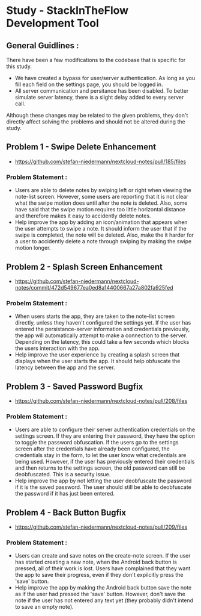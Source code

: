 # Study - StackInTheFlow Development Tool
## General Guidlines :
There have been a few modifications to the codebase that is specific for this study. 
- We have created a bypass for user/server authentication. As long as you fill each field on the settings page, you should be logged in.
- All server communication and persitance has been disabled. To better simulate server latency, there is a slight delay added to every server call.

Although these changes may be related to the given problems, they don't directly affect solving the problems and should not be altered during the study.

## Problem 1 - Swipe Delete Enhancement
 - https://github.com/stefan-niedermann/nextcloud-notes/pull/185/files

### Problem Statement :
 - Users are able to delete notes by swiping left or right when viewing the note-list screen. However, some users are reporting that it is not clear what the swipe motion does until after the note is deleted. Also, some have said that the swipe motion requires too little horizontal distance and therefore makes it easy to accidently delete notes.
 - Help improve the app by adding an icon/animation that appears when the user attempts to swipe a note. It should inform the user that if the swipe is completed, the note will be deleted. Also, make the it harder for a user to accidently delete a note through swiping by making the swipe motion longer. 

## Problem 2 - Splash Screen Enhancement
 - https://github.com/stefan-niedermann/nextcloud-notes/commit/472d549677ea0ed8a14400667a27a802fa925fed
 
### Probelm Statement :
 - When users starts the app, they are taken to the note-list screen directly, unless they haven't configured the settings yet. If the user has entered the persistance-server information and credentials previously, the app will automatically attempt to make a connection to the server. Depending on the latency, this could take a few seconds which blocks the users interaction with the app. 
 - Help improve the user experience by creating a splash screen that displays when the user starts the app. It should help obfuscate the latency between the app and the server.

## Problem 3 - Saved Password Bugfix
 - https://github.com/stefan-niedermann/nextcloud-notes/pull/208/files

### Problem Statement :
 - Users are able to configure their server authentication credentials on the settings screen. If they are entering their password, they have the option to toggle the password obfuscation. If the users go to the settings screen after the credentials have already been configured, the credentials stay in the form, to let the user know what credentials are being used. However, if the user has previously entered their credentials and then returns to the settings screen, the old password can still be deobfuscated. This is a security issue.
 - Help improve the app by not letting the user deobfuscate the password if it is the saved password. The user should still be able to deobfuscate the password if it has just been entered.

## Problem 4 - Back Button Bugfix
 - https://github.com/stefan-niedermann/nextcloud-notes/pull/209/files
 
### Problem Statement :
 - Users can create and save notes on the create-note screen. If the user has started creating a new note, when the Android back button is pressed, all of their work is lost. Users have complained that they want the app to save their progress, even if they don't expilcitly press the 'save' button. 
 - Help improve the app by making the Android back button save the note as if the user had pressed the 'save' button. However, don't save the note if the user has not entered any text yet (they probably didn't intend to save an empty note). 
